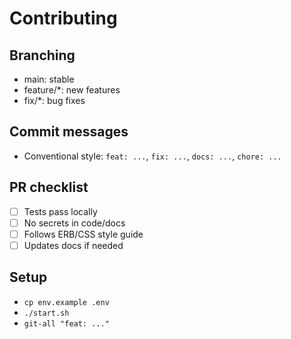 # Contributing

## Branching
- main: stable
- feature/*: new features
- fix/*: bug fixes

## Commit messages
- Conventional style: `feat: ...`, `fix: ...`, `docs: ...`, `chore: ...`

## PR checklist
- [ ] Tests pass locally
- [ ] No secrets in code/docs
- [ ] Follows ERB/CSS style guide
- [ ] Updates docs if needed

## Setup
- `cp env.example .env`
- `./start.sh`
- `git-all "feat: ..."`

